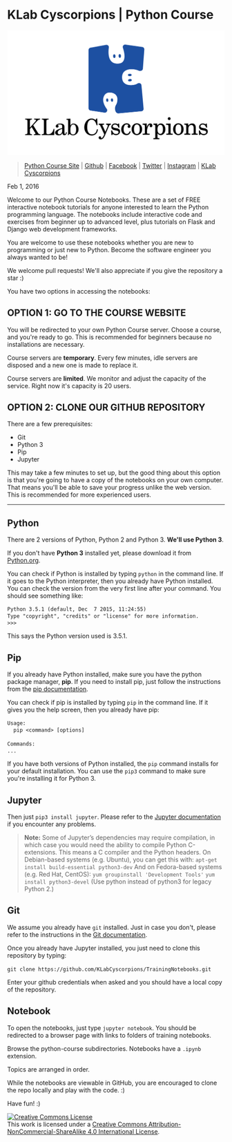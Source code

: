 # KLab Cyscorpions | Python Course

![KLab Cyscorpions](./cyscorpions_logo.png)

> [Python Course Site](http://python.cyscorpions.com/) | [Github](https://github.com/KLabCyscorpions/python-course) | [Facebook](https://www.facebook.com/Cyscorpions) | [Twitter](https://twitter.com/klabcyscorpions) | [Instagram](https://instagram.com/klabcyscorpions/) | [KLab Cyscorpions](http://www.cyscorpions.com)

Feb 1, 2016

Welcome to our Python Course Notebooks. These are a set of FREE interactive notebook tutorials for anyone interested to learn the Python programming language. The notebooks include interactive code and exercises from beginner up to advanced level, plus tutorials on Flask and Django web development frameworks.

You are welcome to use these notebooks whether you are new to programming or just new to Python. Become the software engineer you always wanted to be!

We welcome pull requests! We'll also appreciate if you give the repository a star :)

You have two options in accessing the notebooks:

## OPTION 1: GO TO THE COURSE WEBSITE

You will be redirected to your own Python Course server. Choose a course, and you're ready to go. This is recommended for beginners because no installations are necessary.

Course servers are __temporary__. Every few minutes, idle servers are disposed and a new one is made to replace it.

Course servers are __limited__. We monitor and adjust the capacity of the service. Right now it's capacity is 20 users.

## OPTION 2: CLONE OUR GITHUB REPOSITORY

There are a few prerequisites: 
* Git
* Python 3
* Pip
* Jupyter

This may take a few minutes to set up, but the good thing about this option is that you're going to have a copy of the notebooks on your own computer. That means you'll be able to save your progress unlike the web version. This is recommended for more experienced users.

-----

## Python

There are 2 versions of Python, Python 2 and Python 3. __We'll use Python 3__.

If you don't have __Python 3__ installed yet, please download it from [Python.org](https://www.python.org/).

You can check if Python is installed by typing `python` in the command line. If it goes to the Python interpreter, then you already have Python installed. You can check the version from the very first line after your command. You should see something like:

```
Python 3.5.1 (default, Dec  7 2015, 11:24:55)
Type "copyright", "credits" or "license" for more information.
>>>
```

This says the Python version used is 3.5.1.


## Pip

If you already have Python installed, make sure you have the python package manager, __pip__. If you need to install pip, just follow the instructions from the [pip documentation](https://pip.pypa.io/en/stable/installing/).

You can check if pip is installed by typing `pip` in the command line. If it gives you the help screen, then you already have pip:

```
Usage:   
  pip <command> [options]

Commands:
...
```

If you have both versions of Python installed, the `pip` command installs for your default installation. You can use the `pip3` command to make sure you're installing it for Python 3.


## Jupyter

Then just `pip3 install jupyter`. Please refer to the [Jupyter documentation](http://jupyter.readthedocs.org/en/latest/install.html#using-pip) if you encounter any problems.

> __Note:__
> Some of Jupyter’s dependencies may require compilation, in which case you would need the ability to compile Python C-extensions. This means a C compiler and the Python headers. On Debian-based systems (e.g. Ubuntu), you can get this with:
> `apt-get install build-essential python3-dev`
> And on Fedora-based systems (e.g. Red Hat, CentOS):
> `yum groupinstall 'Development Tools'`
> `yum install python3-devel`
> (Use python instead of python3 for legacy Python 2.)


## Git

We assume you already have `git` installed. Just in case you don't, please refer to the instructions in the [Git documentation](http://git-scm.com/book/en/v2/Getting-Started-Installing-Git).

Once you already have Jupyter installed, you just need to clone this repository by typing:

`git clone https://github.com/KLabCyscorpions/TrainingNotebooks.git`

Enter your github credentials when asked and you should have a local copy of the repository. 

## Notebook

To open the notebooks, just type `jupyter notebook`. You should be redirected to a browser page with links to folders of training notebooks.

Browse the python-course subdirectories. Notebooks have a `.ipynb` extension.

Topics are arranged in order.

While the notebooks are viewable in GitHub, you are encouraged to clone the repo locally and play with the code. :)

Have fun! :)


[![Creative Commons License](https://i.creativecommons.org/l/by-nc-sa/4.0/88x31.png)](http://creativecommons.org/licenses/by-nc-sa/4.0/)  
This work is licensed under a [Creative Commons Attribution-NonCommercial-ShareAlike 4.0 International License](http://creativecommons.org/licenses/by-nc-sa/4.0/).